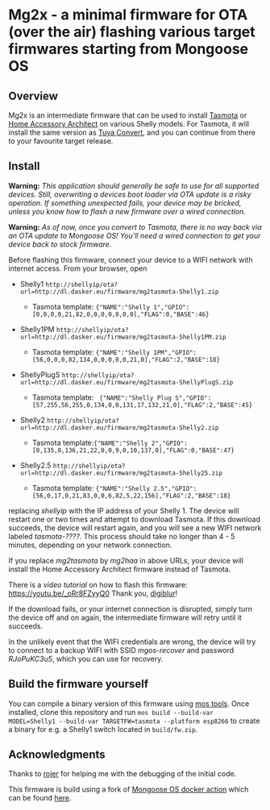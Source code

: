 # Mg2x - a minimal firmware for OTA (over the air) flashing various target firmwares starting from Mongoose OS

## Overview

Mg2x is an intermediate firmware that can be used to install [Tasmota](https://github.com/arendst/Tasmota)
or [Home Accessory Architect](https://github.com/RavenSystem/haa) on various
Shelly models. For Tasmota, it will install the same version as [Tuya Convert](https://github.com/ct-Open-Source/tuya-convert/),
and you can continue from there to your favourite target release.

## Install

**Warning:** _This application should generally be safe to use for all supported
devices. Still, overwriting a devices boot loader via OTA update is a risky
operation. If something unexpected fails, your device may be bricked, unless you
know how to flash a new firmware over a wired connection._

**Warning:** _As of now, once you convert to Tasmota, there is no way back via
an OTA update to Mongoose OS! You'll need a wired connection to get your device
back to stock firmware._

Before flashing this firmware, connect your device to a WIFI network with
internet access. From your browser, open

  * Shelly1 `http://shellyip/ota?url=http://dl.dasker.eu/firmware/mg2tasmota-Shelly1.zip`
  	* Tasmota template: `{"NAME":"Shelly 1","GPIO":[0,0,0,0,21,82,0,0,0,0,0,0,0],"FLAG":0,"BASE":46}`

  * Shelly1PM `http://shellyip/ota?url=http://dl.dasker.eu/firmware/mg2tasmota-Shelly1PM.zip`
  	* Tasmota template: `{"NAME":"Shelly 1PM","GPIO":[56,0,0,0,82,134,0,0,0,0,0,21,0],"FLAG":2,"BASE":18}`
    
  * ShellyPlugS `http://shellyip/ota?url=http://dl.dasker.eu/firmware/mg2tasmota-ShellyPlugS.zip`
  	* Tasmota template: ` {"NAME":"Shelly Plug S","GPIO":[57,255,56,255,0,134,0,0,131,17,132,21,0],"FLAG":2,"BASE":45}`
			
  * Shelly2 `http://shellyip/ota?url=http://dl.dasker.eu/firmware/mg2tasmota-Shelly2.zip`
  	* Tasmota template:`{"NAME":"Shelly 2","GPIO":[0,135,0,136,21,22,0,0,9,0,10,137,0],"FLAG":0,"BASE":47}`
			
  * Shelly2.5 `http://shellyip/ota?url=http://dl.dasker.eu/firmware/mg2tasmota-Shelly25.zip`
  	* Tasmota template: `{"NAME":"Shelly 2.5","GPIO":[56,0,17,0,21,83,0,0,6,82,5,22,156],"FLAG":2,"BASE":18}`

replacing _shellyip_ with the IP address of your Shelly 1. The device will
restart one or two times and attempt to download Tasmota. If this download
succeeds, the device will restart again, and you will see a new WIFI network
labeled _tasmota-????_. This process should take no longer than 4 - 5 minutes,
depending on your network connection.

If you replace _mg2tasmota_ by _mg2haa_ in above URLs, your device will install
the Home Accessory Architect firmware instead of Tasmota.

There is a *video tutorial* on how to flash this firmware: https://youtu.be/_oRr8FZyyQ0
Thank you, [digiblur](https://github.com/digiblur)!

If the download fails, or your internet connection is disrupted, simply turn the
device off and on again, the intermediate firmware will retry until it succeeds.

In the unlikely event that the WIFI credentials are wrong, the device will try
to connect to a backup WIFI with SSID _mgos-recover_ and password _RJoPuKC3u5_,
which you can use for recovery.

## Build the firmware yourself

You can compile a binary version of this firmware using [mos tools](https://mongoose-os.com/docs/mongoose-os/quickstart/setup.md#1-download-and-install-mos-tool). Once installed, clone this repository and run
`mos build --build-var MODEL=Shelly1 --build-var TARGETFW=tasmota --platform esp8266`
to create a binary for e.g. a Shelly1 switch located in `build/fw.zip`.

## Acknowledgments
Thanks to [rojer](https://github.com/rojer) for helping me with the debugging of
the initial code.

This firmware is build using a fork of [Mongoose OS docker action](https://github.com/dea82/mongoose-os-action)
which can be found [here](https://github.com/yaourdt/mongoose-os-action).
